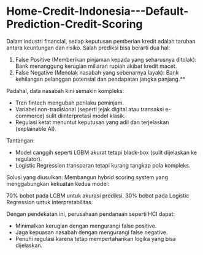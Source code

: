 # Home-Credit-Indonesia---Default-Prediction-Credit-Scoring
Dalam industri financial, setiap keputusan pemberian kredit adalah taruhan antara keuntungan dan risiko. Salah prediksi bisa berarti dua hal:
1. False Positive (Memberikan pinjaman kepada yang seharusnya ditolak): Bank menanggung kerugian miliaran rupiah akibat kredit macet.
2. False Negative (Menolak nasabah yang sebenarnya layak): Bank kehilangan pelanggan potensial dan pendapatan jangka panjang.**

Padahal, data nasabah kini semakin kompleks:

- Tren fintech mengubah perilaku peminjam.
- Variabel non-tradisional (seperti jejak digital atau transaksi e-commerce) sulit diinterpretasi model klasik.
- Regulasi ketat menuntut keputusan yang adil dan terjelaskan (explainable AI).

Tantangan:
- Model canggih seperti LGBM akurat tetapi black-box (sulit dijelaskan ke regulator).
- Logistic Regression transparan tetapi kurang tangkap pola kompleks.

Solusi yang diusulkan:
Membangun hybrid scoring system yang menggabungkan kekuatan kedua model:

70% bobot pada LGBM untuk akurasi prediksi.
30% bobot pada Logistic Regression untuk interpretabilitas.

Dengan pendekatan ini, perusahaan pendanaan seperti HCI dapat:
- Minimalkan kerugian dengan mengurangi false positive.
- Jaga kepuasan nasabah dengan mengurangi false negative.
- Penuhi regulasi karena tetap mempertahankan logika yang bisa dijelaskan.
